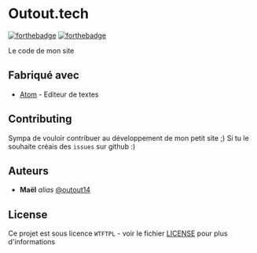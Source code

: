 # Outout.tech

[![forthebadge](http://forthebadge.com/images/badges/built-with-love.svg)](http://forthebadge.com)  [![forthebadge](http://forthebadge.com/images/badges/powered-by-electricity.svg)](http://forthebadge.com)

Le code de mon site

## Fabriqué avec

* [Atom](https://atom.io/) - Editeur de textes

## Contributing

Sympa de vouloir contribuer au développement de mon petit site ;) Si tu le souhaite créais des ``issues`` sur github :)

## Auteurs
* **Maël** _alias_ [@outout14](https://github.com/outout14)

## License

Ce projet est sous licence ``WTFTPL`` - voir le fichier [LICENSE](LICENSE) pour plus d'informations
